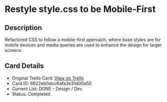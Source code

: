 # Restyle style.css to be Mobile-First

## Description
Refactored CSS to follow a mobile-first approach, where base styles are for mobile devices and media queries are used to enhance the design for larger screens.

## Card Details
- Original Trello Card: [View on Trello](https://trello.com/c/UiDtXp9m/21-restyle-stylecss-to-be-mobile-first)
- Card ID: 6622eb0dcc6afa3e31d00a50
- Current List: DONE - Design / Dev
- Status: Completed

